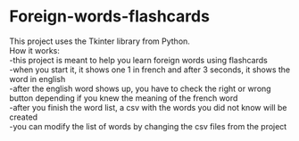 # Foreign-words-flashcards
This project uses the Tkinter library from Python.  
How it works:    
-this project is meant to help you learn foreign words using flashcards  
-when you start it, it shows one 1 in french and after 3 seconds, it shows the word in english  
-after the english word shows up, you have to check the right or wrong button depending if you knew the meaning of the french word   
-after you finish the word list, a csv with the words you did not know will be created  
-you can modify the list of words by changing the csv files from the project  
